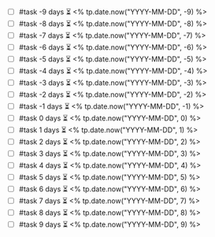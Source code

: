 - [ ] #task -9 days ⏳ <% tp.date.now("YYYY-MM-DD", -9) %>
- [ ] #task -8 days ⏳ <% tp.date.now("YYYY-MM-DD", -8) %>
- [ ] #task -7 days ⏳ <% tp.date.now("YYYY-MM-DD", -7) %>
- [ ] #task -6 days ⏳ <% tp.date.now("YYYY-MM-DD", -6) %>
- [ ] #task -5 days ⏳ <% tp.date.now("YYYY-MM-DD", -5) %>
- [ ] #task -4 days ⏳ <% tp.date.now("YYYY-MM-DD", -4) %>
- [ ] #task -3 days ⏳ <% tp.date.now("YYYY-MM-DD", -3) %>
- [ ] #task -2 days ⏳ <% tp.date.now("YYYY-MM-DD", -2) %>
- [ ] #task -1 days ⏳ <% tp.date.now("YYYY-MM-DD", -1) %>
- [ ] #task 0 days ⏳ <% tp.date.now("YYYY-MM-DD", 0) %>
- [ ] #task 1 days ⏳ <% tp.date.now("YYYY-MM-DD", 1) %>
- [ ] #task 2 days ⏳ <% tp.date.now("YYYY-MM-DD", 2) %>
- [ ] #task 3 days ⏳ <% tp.date.now("YYYY-MM-DD", 3) %>
- [ ] #task 4 days ⏳ <% tp.date.now("YYYY-MM-DD", 4) %>
- [ ] #task 5 days ⏳ <% tp.date.now("YYYY-MM-DD", 5) %>
- [ ] #task 6 days ⏳ <% tp.date.now("YYYY-MM-DD", 6) %>
- [ ] #task 7 days ⏳ <% tp.date.now("YYYY-MM-DD", 7) %>
- [ ] #task 8 days ⏳ <% tp.date.now("YYYY-MM-DD", 8) %>
- [ ] #task 9 days ⏳ <% tp.date.now("YYYY-MM-DD", 9) %>
